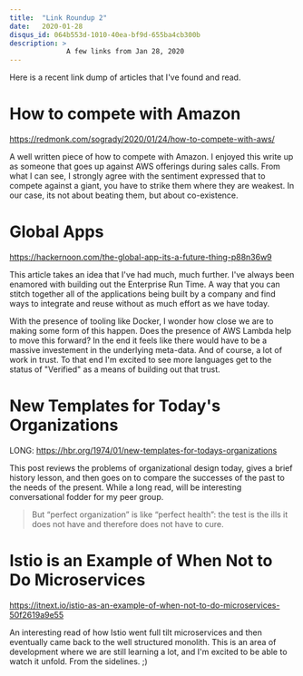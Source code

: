 ```yaml
---
title:  "Link Roundup 2"
date:   2020-01-28
disqus_id: 064b553d-1010-40ea-bf9d-655ba4cb300b
description: >
              A few links from Jan 28, 2020
---
```


Here is a recent link dump of articles that I've found and read.

# How to compete with Amazon

https://redmonk.com/sogrady/2020/01/24/how-to-compete-with-aws/

A well written piece of how to compete with Amazon. I enjoyed this write up as someone that goes up against AWS offerings during sales calls. From what I can see, I strongly agree with the sentiment expressed that to compete against a giant, you have to strike them where they are weakest. In our case, its not about beating them, but about co-existence.

# Global Apps

https://hackernoon.com/the-global-app-its-a-future-thing-p88n36w9

This article takes an idea that I've had much, much further. I've always been enamored with building out the Enterprise Run Time. A way that you can stitch together all of the applications being built by a company and find ways to integrate and reuse without as much effort as we have today.

With the presence of tooling like Docker, I wonder how close we are to making some form of this happen. Does the presence of AWS Lambda help to move this forward? In the end it feels like there would have to be a massive investement in the underlying meta-data. And of course, a lot of work in trust. To that end I'm excited to see more languages get to the status of "Verified" as a means of building out that trust.

# New Templates for Today's Organizations

LONG: https://hbr.org/1974/01/new-templates-for-todays-organizations

This post reviews the problems of organizational design today, gives a brief history lesson, and then goes on to compare the successes of the past to the needs of the present. While a long read, will be interesting conversational fodder for my peer group.

> But “perfect organization” is like “perfect health”: the test is the ills it does not have and therefore does not have to cure.

# Istio is an Example of When Not to Do Microservices

https://itnext.io/istio-as-an-example-of-when-not-to-do-microservices-50f2619a9e55

An interesting read of how Istio went full tilt microservices and then eventually came back to the well structured monolith. This is an area of development where we are still learning a lot, and I'm excited to be able to watch it unfold. From the sidelines. ;)

